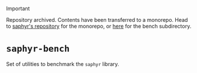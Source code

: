 > [!IMPORTANT]
> Repository archived. Contents have been transferred to a monorepo.
> Head to [saphyr's repository](https://github.com/saphyr-rs/saphyr) for the monorepo, or [here](https://github.com/saphyr-rs/saphyr/tree/master/bench) for the bench subdirectory.

# `saphyr-bench`

Set of utilities to benchmark the `saphyr` library.
